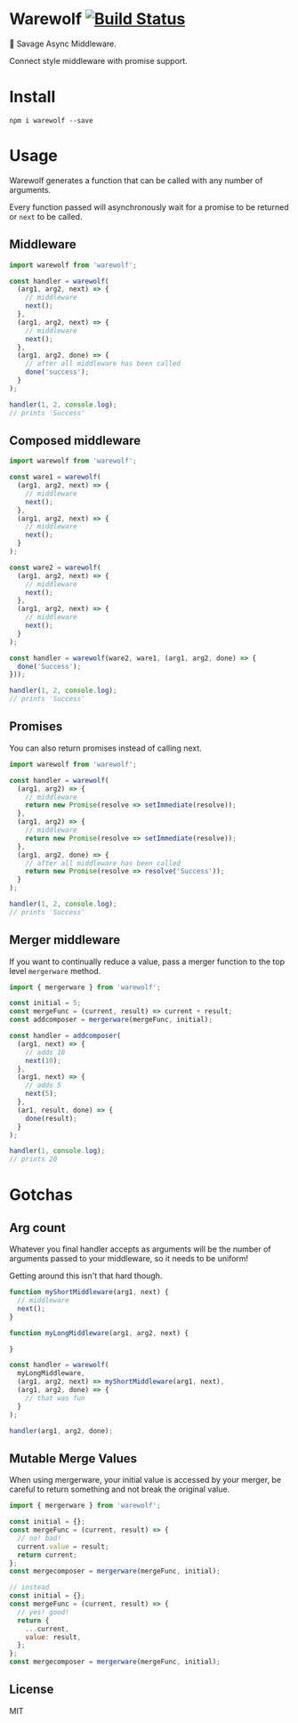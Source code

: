 # Warewolf [![Build Status](https://travis-ci.org/hixme/warewolf.svg?branch=master)](https://travis-ci.org/hixme/warewolf)
:page_with_curl: Savage Async Middleware.

Connect style middleware with promise support. 

# Install

`npm i warewolf --save`

# Usage

Warewolf generates a function that can be called with any number of arguments. 

Every function passed will asynchronously wait for a promise to be returned or `next` to be called.

## Middleware

```js
import warewolf from 'warewolf';

const handler = warewolf(
  (arg1, arg2, next) => {
    // middleware
    next();
  },
  (arg1, arg2, next) => {
    // middleware
    next();
  },
  (arg1, arg2, done) => {
    // after all middleware has been called
    done('success');
  }
);

handler(1, 2, console.log);
// prints 'Success'

```

## Composed middleware

```js
import warewolf from 'warewolf';

const ware1 = warewolf(
  (arg1, arg2, next) => {
    // middleware
    next();
  },
  (arg1, arg2, next) => {
    // middleware
    next();
  }
);

const ware2 = warewolf(
  (arg1, arg2, next) => {
    // middleware
    next();
  },
  (arg1, arg2, next) => {
    // middleware
    next();
  }
);

const handler = warewolf(ware2, ware1, (arg1, arg2, done) => {
  done('Success');
}));

handler(1, 2, console.log);
// prints 'Success'
```

## Promises

You can also return promises instead of calling next.

```js
import warewolf from 'warewolf';

const handler = warewolf(
  (arg1, arg2) => {
    // middleware
    return new Promise(resolve => setImmediate(resolve));
  },
  (arg1, arg2) => {
    // middleware
    return new Promise(resolve => setImmediate(resolve));
  },
  (arg1, arg2, done) => {
    // after all middleware has been called
    return new Promise(resolve => resolve('Success'));
  }
);

handler(1, 2, console.log);
// prints 'Success'

```

## Merger middleware

If you want to continually reduce a value, pass a merger function to the top level `mergerware` method.

```js
import { mergerware } from 'warewolf';

const initial = 5;
const mergeFunc = (current, result) => current + result;
const addcomposer = mergerware(mergeFunc, initial);

const handler = addcomposer(
  (arg1, next) => {
    // adds 10
    next(10);
  },
  (arg1, next) => {
    // adds 5
    next(5);
  },
  (ar1, result, done) => {  
    done(result);
  }
);

handler(1, console.log);
// prints 20

```

# Gotchas

## Arg count

Whatever you final handler accepts as arguments will be the number of arguments passed to your middleware, so it needs to be uniform!

Getting around this isn't that hard though.

```js
function myShortMiddleware(arg1, next) {
  // middleware
  next();
}

function myLongMiddleware(arg1, arg2, next) {

}

const handler = warewolf(
  myLongMiddleware,
  (arg1, arg2, next) => myShortMiddleware(arg1, next),
  (arg1, arg2, done) => {
    // that was fun
  }
);

handler(arg1, arg2, done);
```

## Mutable Merge Values

When using mergerware, your initial value is accessed by your merger, be careful to return something and not break the original value.

```js
import { mergerware } from 'warewolf';

const initial = {};
const mergeFunc = (current, result) => {
  // no! bad!
  current.value = result;  
  return current;
};
const mergecomposer = mergerware(mergeFunc, initial);

// instead
const initial = {};
const mergeFunc = (current, result) => {
  // yes! good!    
  return {
    ...current,
    value: result,
  };
};
const mergecomposer = mergerware(mergeFunc, initial);
```

## License

MIT
